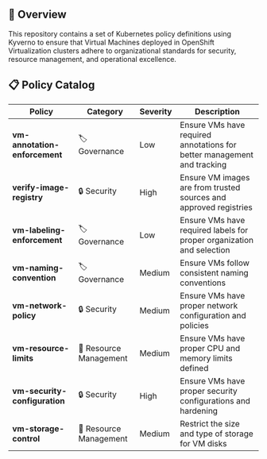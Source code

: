 ## 🎯 Overview

This repository contains a set of Kubernetes policy definitions using Kyverno to ensure that Virtual Machines deployed in OpenShift Virtualization clusters adhere to organizational standards for security, resource management, and operational excellence.

## 📋 Policy Catalog

| Policy | Category | Severity | Description |
|--------|----------|----------|-------------|
| **vm-annotation-enforcement** | 🏷️ Governance | Low | Ensure VMs have required annotations for better management and tracking |
| **verify-image-registry** | 🔒 Security | High | Ensure VM images are from trusted sources and approved registries |
| **vm-labeling-enforcement** | 🏷️ Governance | Low | Ensure VMs have required labels for proper organization and selection |
| **vm-naming-convention** | 🏷️ Governance | Medium | Ensure VMs follow consistent naming conventions |
| **vm-network-policy** | 🔒 Security | Medium | Ensure VMs have proper network configuration and policies |
| **vm-resource-limits** | 💾  Resource Management | Medium | Ensure VMs have proper CPU and memory limits defined |
| **vm-security-configuration** | 🔒 Security | High | Ensure VMs have proper security configurations and hardening |
| **vm-storage-control** | 💾 Resource Management | Medium | Restrict the size and type of storage for VM disks |
